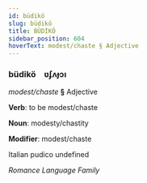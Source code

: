 ```yaml
---
id: büdikö
slug: büdikö
title: BÜDİKÖ
sidebar_position: 604
hoverText: modest/chaste § Adjective
---
```


### büdikö&emsp;<span kind="abugida">ʋʄʌɟɔı</span>

*modest/chaste* **§** Adjective

**Verb**: to be modest/chaste

**Noun**: modesty/chastity

**Modifier**: modest/chaste

Italian pudico undefined

*Romance Language Family*